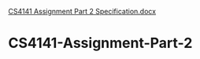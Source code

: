 [CS4141 Assignment Part 2 Specification.docx](https://github.com/AmalJohnson80/CS4141-Assignment-Part-2/files/9479491/CS4141.Assignment.Part.2.Specification.docx)
# CS4141-Assignment-Part-2
